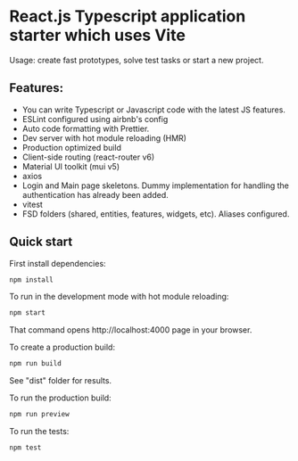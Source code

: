 # React.js Typescript application starter which uses Vite

Usage: create fast prototypes, solve test tasks or start a new project.

## Features:
* You can write Typescript or Javascript code with the latest JS features.
* ESLint configured using airbnb's config
* Auto code formatting with Prettier.
* Dev server with hot module reloading (HMR)
* Production optimized build
* Client-side routing (react-router v6)
* Material UI toolkit (mui v5)
* axios
* Login and Main page skeletons. Dummy implementation for handling the authentication has already been added.
* vitest
* FSD folders (shared, entities, features, widgets, etc). Aliases configured. 

## Quick start

First install dependencies:

```sh
npm install
```

To run in the development mode with hot module reloading:

```sh
npm start
```

That command opens http://localhost:4000 page in your browser.


To create a production build:

```sh
npm run build
```
See "dist" folder for results.

To run the production build:

```sh
npm run preview
```

To run the tests:

```sh
npm test
```
